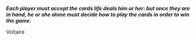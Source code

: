 _**Each player must accept the cards life deals him or her: but once they are in hand, he or she alone must decide how to play the cards in order to win the game.**_

Voltaire
